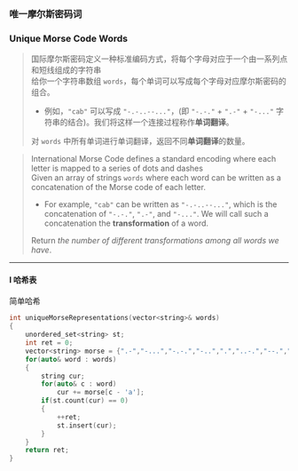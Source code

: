 ### 唯一摩尔斯密码词
### Unique Morse Code Words

> 国际摩尔斯密码定义一种标准编码方式，将每个字母对应于一个由一系列点和短线组成的字符串  
> 给你一个字符串数组 `words`，每个单词可以写成每个字母对应摩尔斯密码的组合。  
> - 例如，`"cab"` 可以写成 `"-.-..--..."`，(即 `"-.-."` + `".-"` + `"-..."` 字符串的结合)。我们将这样一个连接过程称作**单词翻译**。  
> 
> 对 `words` 中所有单词进行单词翻译，返回不同**单词翻译**的数量。  

> International Morse Code defines a standard encoding where each letter is mapped to a series of dots and dashes  
> Given an array of strings `words` where each word can be written as a concatenation of the Morse code of each letter.  
> - For example, `"cab"` can be written as `"-.-..--..."`, which is the concatenation of `"-.-."`, `".-"`, and `"-..."`. We will call such a concatenation the **transformation** of a word.  
> 
> Return *the number of different transformations among all words we have*.  

----------

#### I 哈希表

简单哈希  

```cpp
int uniqueMorseRepresentations(vector<string>& words) 
{
    unordered_set<string> st;
    int ret = 0;
    vector<string> morse = {".-","-...","-.-.","-..",".","..-.","--.","....","..",".---","-.-",".-..","--","-.","---",".--.","--.-",".-.","...","-","..-","...-",".--","-..-","-.--","--.."};
    for(auto& word : words)
    {
        string cur;
        for(auto& c : word)
            cur += morse[c - 'a'];
        if(st.count(cur) == 0)
        {
            ++ret;
            st.insert(cur);
        }
    }
    return ret;
}
```
